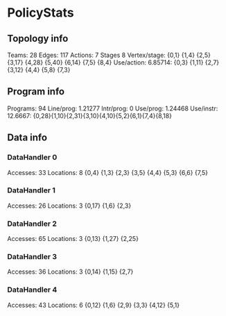 # PolicyStats
## Topology info
Teams:		28
Edges:		117
Actions:	7
Stages		8
Vertex/stage:	{0,1} {1,4} {2,5} {3,17} {4,28} {5,40} {6,14} {7,5} {8,4} 
Use/action:	6.85714: {0,3} {1,11} {2,7} {3,12} {4,4} {5,8} {7,3} 

## Program info
Programs:	94
Line/prog:	1.21277
Intr/prog:	0
Use/prog:	1.24468
Use/instr:	12.6667: {0,28}{1,10}{2,31}{3,10}{4,10}{5,2}{6,1}{7,4}{8,18}

## Data info

### DataHandler 0
Accesses:	33
Locations:	8
{0,4} {1,3} {2,3} {3,5} {4,4} {5,3} {6,6} {7,5} 

### DataHandler 1
Accesses:	26
Locations:	3
{0,17} {1,6} {2,3} 

### DataHandler 2
Accesses:	65
Locations:	3
{0,13} {1,27} {2,25} 

### DataHandler 3
Accesses:	36
Locations:	3
{0,14} {1,15} {2,7} 

### DataHandler 4
Accesses:	43
Locations:	6
{0,12} {1,6} {2,9} {3,3} {4,12} {5,1} 